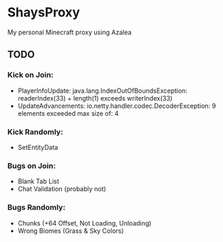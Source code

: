 # ShaysProxy

My personal Minecraft proxy using Azalea

## TODO

### Kick on Join:

- PlayerInfoUpdate: java.lang.IndexOutOfBoundsException: readerIndex(33) + length(1) exceeds writerIndex(33)
- UpdateAdvancements: io.netty.handler.codec.DecoderException: 9 elements exceeded max size of: 4

### Kick Randomly:

- SetEntityData

### Bugs on Join:

- Blank Tab List
- Chat Validation (probably not)

### Bugs Randomly:

- Chunks (+64 Offset, Not Loading, Unloading)
- Wrong Biomes (Grass & Sky Colors)